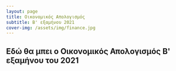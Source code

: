 ```yaml
---
layout: page
title: Οικονομικός Απολογισμός
subtitle: B' εξαμήνου 2021
cover-img: /assets/img/finance.jpg
---
```



## Εδώ θα μπει ο Οικονομικός Απολογισμός B' εξαμήνου του 2021